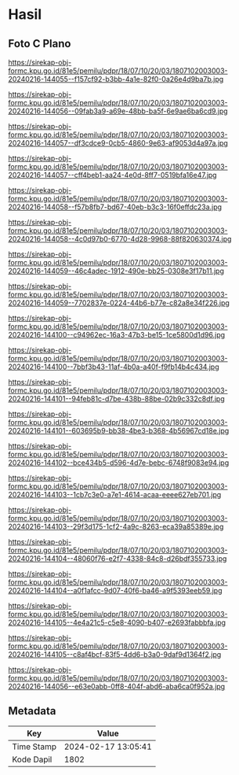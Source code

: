 # Hasil

## Foto C Plano

https://sirekap-obj-formc.kpu.go.id/81e5/pemilu/pdpr/18/07/10/20/03/1807102003003-20240216-144055--f157cf92-b3bb-4a1e-82f0-0a26e4d9ba7b.jpg

https://sirekap-obj-formc.kpu.go.id/81e5/pemilu/pdpr/18/07/10/20/03/1807102003003-20240216-144056--09fab3a9-a69e-48bb-ba5f-6e9ae6ba6cd9.jpg

https://sirekap-obj-formc.kpu.go.id/81e5/pemilu/pdpr/18/07/10/20/03/1807102003003-20240216-144057--df3cdce9-0cb5-4860-9e63-af9053d4a97a.jpg

https://sirekap-obj-formc.kpu.go.id/81e5/pemilu/pdpr/18/07/10/20/03/1807102003003-20240216-144057--cff4beb1-aa24-4e0d-8ff7-0519bfa16e47.jpg

https://sirekap-obj-formc.kpu.go.id/81e5/pemilu/pdpr/18/07/10/20/03/1807102003003-20240216-144058--f57b8fb7-bd67-40eb-b3c3-16f0effdc23a.jpg

https://sirekap-obj-formc.kpu.go.id/81e5/pemilu/pdpr/18/07/10/20/03/1807102003003-20240216-144058--4c0d97b0-6770-4d28-9968-88f820630374.jpg

https://sirekap-obj-formc.kpu.go.id/81e5/pemilu/pdpr/18/07/10/20/03/1807102003003-20240216-144059--46c4adec-1912-490e-bb25-0308e3f17b11.jpg

https://sirekap-obj-formc.kpu.go.id/81e5/pemilu/pdpr/18/07/10/20/03/1807102003003-20240216-144059--7702837e-0224-44b6-b77e-c82a8e34f226.jpg

https://sirekap-obj-formc.kpu.go.id/81e5/pemilu/pdpr/18/07/10/20/03/1807102003003-20240216-144100--c94962ec-16a3-47b3-be15-1ce5800d1d96.jpg

https://sirekap-obj-formc.kpu.go.id/81e5/pemilu/pdpr/18/07/10/20/03/1807102003003-20240216-144100--7bbf3b43-11af-4b0a-a40f-f9fb14b4c434.jpg

https://sirekap-obj-formc.kpu.go.id/81e5/pemilu/pdpr/18/07/10/20/03/1807102003003-20240216-144101--94feb81c-d7be-438b-88be-02b9c332c8df.jpg

https://sirekap-obj-formc.kpu.go.id/81e5/pemilu/pdpr/18/07/10/20/03/1807102003003-20240216-144101--603695b9-bb38-4be3-b368-4b56967cd18e.jpg

https://sirekap-obj-formc.kpu.go.id/81e5/pemilu/pdpr/18/07/10/20/03/1807102003003-20240216-144102--bce434b5-d596-4d7e-bebc-6748f9083e94.jpg

https://sirekap-obj-formc.kpu.go.id/81e5/pemilu/pdpr/18/07/10/20/03/1807102003003-20240216-144103--1cb7c3e0-a7e1-4614-acaa-eeee627eb701.jpg

https://sirekap-obj-formc.kpu.go.id/81e5/pemilu/pdpr/18/07/10/20/03/1807102003003-20240216-144103--29f3d175-1cf2-4a9c-8263-eca39a85389e.jpg

https://sirekap-obj-formc.kpu.go.id/81e5/pemilu/pdpr/18/07/10/20/03/1807102003003-20240216-144104--48060f76-e2f7-4338-84c8-d26bdf355733.jpg

https://sirekap-obj-formc.kpu.go.id/81e5/pemilu/pdpr/18/07/10/20/03/1807102003003-20240216-144104--a0f1afcc-9d07-40f6-ba46-a9f5393eeb59.jpg

https://sirekap-obj-formc.kpu.go.id/81e5/pemilu/pdpr/18/07/10/20/03/1807102003003-20240216-144105--4e4a21c5-c5e8-4090-b407-e2693fabbbfa.jpg

https://sirekap-obj-formc.kpu.go.id/81e5/pemilu/pdpr/18/07/10/20/03/1807102003003-20240216-144105--c8af4bcf-83f5-4dd6-b3a0-9daf9d1364f2.jpg

https://sirekap-obj-formc.kpu.go.id/81e5/pemilu/pdpr/18/07/10/20/03/1807102003003-20240216-144056--e63e0abb-0ff8-404f-abd6-aba6ca0f952a.jpg


## Metadata

| Key        | Value               |
| ---------- | ------------------- |
| Time Stamp | 2024-02-17 13:05:41 |
| Kode Dapil | 1802                |



